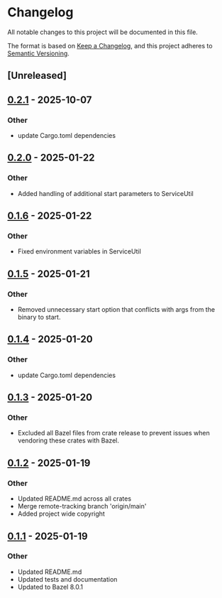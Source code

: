 # Changelog

All notable changes to this project will be documented in this file.

The format is based on [Keep a Changelog](https://keepachangelog.com/en/1.0.0/),
and this project adheres to [Semantic Versioning](https://semver.org/spec/v2.0.0.html).

## [Unreleased]

## [0.2.1](https://github.com/marvin-hansen/buildutils/compare/service_utils-v0.2.0...service_utils-v0.2.1) - 2025-10-07

### Other

- update Cargo.toml dependencies

## [0.2.0](https://github.com/marvin-hansen/buildutils/compare/service_utils-v0.1.6...service_utils-v0.2.0) - 2025-01-22

### Other

- Added handling of additional start parameters to ServiceUtil

## [0.1.6](https://github.com/marvin-hansen/buildutils/compare/service_utils-v0.1.5...service_utils-v0.1.6) - 2025-01-22

### Other

- Fixed environment variables in ServiceUtil

## [0.1.5](https://github.com/marvin-hansen/buildutils/compare/service_utils-v0.1.4...service_utils-v0.1.5) - 2025-01-21

### Other

- Removed unnecessary start option that conflicts with args from the binary to start.

## [0.1.4](https://github.com/marvin-hansen/buildutils/compare/service_utils-v0.1.3...service_utils-v0.1.4) - 2025-01-20

### Other

- update Cargo.toml dependencies

## [0.1.3](https://github.com/marvin-hansen/buildutils/compare/service_utils-v0.1.2...service_utils-v0.1.3) - 2025-01-20

### Other

- Excluded all Bazel files from crate release to prevent issues when vendoring these crates with Bazel.

## [0.1.2](https://github.com/marvin-hansen/buildutils/compare/service_utils-v0.1.1...service_utils-v0.1.2) - 2025-01-19

### Other

- Updated README.md across all crates
- Merge remote-tracking branch 'origin/main'
- Added project wide copyright

## [0.1.1](https://github.com/marvin-hansen/buildutils/compare/service_utils-v0.1.0...service_utils-v0.1.1) - 2025-01-19

### Other

- Updated README.md
- Updated tests and documentation
- Updated to Bazel 8.0.1
